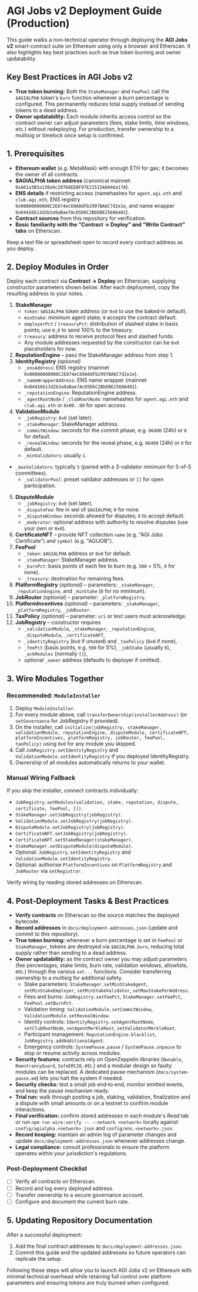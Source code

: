 # AGI Jobs v2 Deployment Guide (Production)

This guide walks a non-technical operator through deploying the **AGI Jobs v2** smart-contract suite on Ethereum using only a browser and Etherscan. It also highlights key best practices such as true token burning and owner updatability.

## Key Best Practices in AGI Jobs v2

- **True token burning:** Both the `StakeManager` and `FeePool` call the `$AGIALPHA` token's `burn` function whenever a burn percentage is configured. This permanently reduces total supply instead of sending tokens to a dead address.
- **Owner updatability:** Each module inherits access control so the contract owner can adjust parameters (fees, stake limits, time windows, etc.) without redeploying. For production, transfer ownership to a multisig or timelock once setup is confirmed.

## 1. Prerequisites

- **Ethereum wallet** (e.g. MetaMask) with enough ETH for gas; it becomes the owner of all contracts.
- **$AGIALPHA token address** (canonical mainnet: `0xA61a3B3a130a9c20768EEBF97E21515A6046a1fA`).
- **ENS details** if restricting access (namehashes for `agent.agi.eth` and `club.agi.eth`, ENS registry `0x00000000000C2E074eC69A0dFb2997BA6C7d2e1e`, and name wrapper `0xD4416b13d2b3a9aBae7AcD5D6C2BbDBE25686401`).
- **Contract sources** from this repository for verification.
- **Basic familiarity with the “Contract → Deploy” and “Write Contract” tabs** on Etherscan.

Keep a text file or spreadsheet open to record every contract address as you deploy.

## 2. Deploy Modules in Order

Deploy each contract via **Contract → Deploy** on Etherscan, supplying constructor parameters shown below. After each deployment, copy the resulting address to your notes.

1. **StakeManager**
   - `token`: `$AGIALPHA` token address (or `0x0` to use the baked‑in default).
   - `minStake`: minimum agent stake; `0` accepts the contract default.
   - `employerPct` / `treasuryPct`: distribution of slashed stake in basis points; use `0,0` to send 100% to the treasury.
   - `treasury`: address to receive protocol fees and slashed funds.
   - Any module addresses requested by the constructor can be `0x0` placeholders for now.
2. **ReputationEngine** – pass the StakeManager address from step 1.
3. **IdentityRegistry** _(optional)_
   - `_ensAddress`: ENS registry (mainnet `0x00000000000C2E074eC69A0dFb2997BA6C7d2e1e`).
   - `_nameWrapperAddress`: ENS name wrapper (mainnet `0xD4416b13d2b3a9aBae7AcD5D6C2BbDBE25686401`).
   - `_reputationEngine`: ReputationEngine address.
   - `_agentRootNode` / `_clubRootNode`: namehashes for `agent.agi.eth` and `club.agi.eth` or `0x00..00` for open access.
4. **ValidationModule**
   - `_jobRegistry`: `0x0` (set later).
   - `_stakeManager`: StakeManager address.
   - `_commitWindow`: seconds for the commit phase, e.g. `86400` (24h) or `0` for default.
   - `_revealWindow`: seconds for the reveal phase, e.g. `86400` (24h) or `0` for default.
   - `_minValidators`: usually `1`.
- `_maxValidators`: typically `5` (paired with a 3-validator minimum for 3-of-5 committees).
   - `_validatorPool`: preset validator addresses or `[]` for open participation.
5. **DisputeModule**
   - `_jobRegistry`: `0x0` (set later).
   - `_disputeFee`: fee in wei of `$AGIALPHA`; `0` for none.
   - `_disputeWindow`: seconds allowed for disputes; `0` to accept default.
   - `_moderator`: optional address with authority to resolve disputes (use your own or `0x0`).
6. **CertificateNFT** – provide NFT collection `name` (e.g. "AGI Jobs Certificate") and `symbol` (e.g. "AGIJOB").
7. **FeePool**
   - `_token`: `$AGIALPHA` address or `0x0` for default.
   - `_stakeManager`: StakeManager address.
   - `_burnPct`: basis points of each fee to burn (e.g. `500` = 5%, `0` for none).
   - `_treasury`: destination for remaining fees.
8. **PlatformRegistry** _(optional)_ – parameters: `_stakeManager`, `_reputationEngine`, and `_minStake` (`0` for no minimum).
9. **JobRouter** _(optional)_ – parameter: `_platformRegistry`.
10. **PlatformIncentives** _(optional)_ – parameters: `_stakeManager`, `_platformRegistry`, `_jobRouter`.
11. **TaxPolicy** _(optional)_ – parameter: `uri` or text users must acknowledge.
12. **JobRegistry** – constructor requires
    - `_validationModule`, `_stakeManager`, `_reputationEngine`, `_disputeModule`, `_certificateNFT`,
    - `_identityRegistry` (`0x0` if unused) and `_taxPolicy` (`0x0` if none),
    - `_feePct` (basis points, e.g. `500` for 5%), `_jobStake` (usually `0`), `_ackModules` (normally `[]`),
    - optional `_owner` address (defaults to deployer if omitted).

## 3. Wire Modules Together

### Recommended: `ModuleInstaller`

1. Deploy `ModuleInstaller`.
2. For every module above, call `transferOwnership(installerAddress)` (or `setGovernance` for JobRegistry if provided).
3. On the installer, call `initialize(jobRegistry, stakeManager, validationModule, reputationEngine, disputeModule, certificateNFT, platformIncentives, platformRegistry, jobRouter, feePool, taxPolicy)` using `0x0` for any module you skipped.
4. Call `JobRegistry.setIdentityRegistry` and `ValidationModule.setIdentityRegistry` if you deployed IdentityRegistry.
5. Ownership of all modules automatically returns to your wallet.

### Manual Wiring Fallback

If you skip the installer, connect contracts individually:

- `JobRegistry.setModules(validation, stake, reputation, dispute, certificate, feePool, [])`.
- `StakeManager.setJobRegistry(jobRegistry)`.
- `ValidationModule.setJobRegistry(jobRegistry)`.
- `DisputeModule.setJobRegistry(jobRegistry)`.
- `CertificateNFT.setJobRegistry(jobRegistry)`.
- `CertificateNFT.setStakeManager(stakeManager)`.
- `StakeManager.setDisputeModule(disputeModule)`.
- Optional: `JobRegistry.setIdentityRegistry` and `ValidationModule.setIdentityRegistry`.
- Optional: authorise `PlatformIncentives` on `PlatformRegistry` and `JobRouter` via `setRegistrar`.

Verify wiring by reading stored addresses on Etherscan.

## 4. Post‑Deployment Tasks & Best Practices

- **Verify contracts** on Etherscan so the source matches the deployed bytecode.
- **Record addresses** in `docs/deployment-addresses.json` (update and commit to this repository).
- **True token burning:** whenever a burn percentage is set in `FeePool` or `StakeManager`, tokens are destroyed via `$AGIALPHA.burn`, reducing total supply rather than sending to a dead address.
- **Owner updatability:** as the contract owner you may adjust parameters (fee percentages, stake limits, burn rate, validation windows, allowlists, etc.) through the various `set...` functions. Consider transferring ownership to a multisig for additional safety.
  - Stake parameters: `StakeManager.setMinStakeAgent`, `setMinStakeEmployer`, `setMinStakeValidator`, `setMaxStakePerAddress`.
  - Fees and burns: `JobRegistry.setFeePct`, `StakeManager.setFeePct`, `FeePool.setBurnPct`.
  - Validation timing: `ValidationModule.setCommitWindow`, `ValidationModule.setRevealWindow`.
  - Identity controls: `IdentityRegistry.setAgentRootNode`, `setClubRootNode`, `setAgentMerkleRoot`, `setValidatorMerkleRoot`.
  - Participant management: `ReputationEngine.blacklist`, `JobRegistry.addAdditionalAgent`.
  - Emergency controls: `SystemPause.pause` / `SystemPause.unpause` to stop or resume activity across modules.
- **Security features:** contracts rely on OpenZeppelin libraries (`Ownable`, `ReentrancyGuard`, `SafeERC20`, etc.) and a modular design so faulty modules can be replaced. A dedicated pause mechanism (`docs/system-pause.md`) lets you halt the system if needed.
- **Security checks:** test a small job end‑to‑end, monitor emitted events, and keep the pause mechanism ready.
- **Trial run:** walk through posting a job, staking, validation, finalization and a dispute with small amounts or on a testnet to confirm module interactions.
- **Final verification:** confirm stored addresses in each module's _Read_ tab or run `npm run wire:verify -- --network <network>` locally against `config/agialpha.<network>.json` and `config/ens.<network>.json`.
- **Record keeping:** maintain an admin log of parameter changes and update `docs/deployment-addresses.json` whenever addresses change.
- **Legal compliance:** consult professionals to ensure the platform operates within your jurisdiction's regulations.

### Post‑Deployment Checklist

- [ ] Verify all contracts on Etherscan.
- [ ] Record and log every deployed address.
- [ ] Transfer ownership to a secure governance account.
- [ ] Configure and document the current burn rate.

## 5. Updating Repository Documentation

After a successful deployment:

1. Add the final contract addresses to `docs/deployment-addresses.json`.
2. Commit this guide and the updated addresses so future operators can replicate the setup.

Following these steps will allow you to launch AGI Jobs v2 on Ethereum with minimal technical overhead while retaining full control over platform parameters and ensuring tokens are truly burned when configured.
